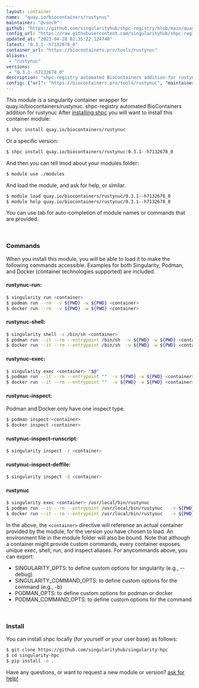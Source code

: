 ```yaml
---
layout: container
name:  "quay.io/biocontainers/rustynuc"
maintainer: "@vsoch"
github: "https://github.com/singularityhub/shpc-registry/blob/main/quay.io/biocontainers/rustynuc/container.yaml"
config_url: "https://raw.githubusercontent.com/singularityhub/shpc-registry/main/quay.io/biocontainers/rustynuc/container.yaml"
updated_at: "2023-04-28 02:35:22.124740"
latest: "0.3.1--h7132678_0"
container_url: "https://biocontainers.pro/tools/rustynuc"
aliases:
 - "rustynuc"
versions:
 - "0.3.1--h7132678_0"
description: "shpc-registry automated BioContainers addition for rustynuc"
config: {"url": "https://biocontainers.pro/tools/rustynuc", "maintainer": "@vsoch", "description": "shpc-registry automated BioContainers addition for rustynuc", "latest": {"0.3.1--h7132678_0": "sha256:d3f73cb0fc0d06af1d1629af56019bd83770a7483d879e66457dcbf253b2a8fe"}, "tags": {"0.3.1--h7132678_0": "sha256:d3f73cb0fc0d06af1d1629af56019bd83770a7483d879e66457dcbf253b2a8fe"}, "docker": "quay.io/biocontainers/rustynuc", "aliases": {"rustynuc": "/usr/local/bin/rustynuc"}}
---
```


This module is a singularity container wrapper for quay.io/biocontainers/rustynuc.
shpc-registry automated BioContainers addition for rustynuc
After [installing shpc](#install) you will want to install this container module:


```bash
$ shpc install quay.io/biocontainers/rustynuc
```

Or a specific version:

```bash
$ shpc install quay.io/biocontainers/rustynuc:0.3.1--h7132678_0
```

And then you can tell lmod about your modules folder:

```bash
$ module use ./modules
```

And load the module, and ask for help, or similar.

```bash
$ module load quay.io/biocontainers/rustynuc/0.3.1--h7132678_0
$ module help quay.io/biocontainers/rustynuc/0.3.1--h7132678_0
```

You can use tab for auto-completion of module names or commands that are provided.

<br>

### Commands

When you install this module, you will be able to load it to make the following commands accessible.
Examples for both Singularity, Podman, and Docker (container technologies supported) are included.

#### rustynuc-run:

```bash
$ singularity run <container>
$ podman run --rm  -v ${PWD} -w ${PWD} <container>
$ docker run --rm  -v ${PWD} -w ${PWD} <container>
```

#### rustynuc-shell:

```bash
$ singularity shell -s /bin/sh <container>
$ podman run --it --rm --entrypoint /bin/sh  -v ${PWD} -w ${PWD} <container>
$ docker run --it --rm --entrypoint /bin/sh  -v ${PWD} -w ${PWD} <container>
```

#### rustynuc-exec:

```bash
$ singularity exec <container> "$@"
$ podman run --it --rm --entrypoint ""  -v ${PWD} -w ${PWD} <container> "$@"
$ docker run --it --rm --entrypoint ""  -v ${PWD} -w ${PWD} <container> "$@"
```

#### rustynuc-inspect:

Podman and Docker only have one inspect type.

```bash
$ podman inspect <container>
$ docker inspect <container>
```

#### rustynuc-inspect-runscript:

```bash
$ singularity inspect -r <container>
```

#### rustynuc-inspect-deffile:

```bash
$ singularity inspect -d <container>
```


#### rustynuc

```bash
$ singularity exec <container> /usr/local/bin/rustynuc
$ podman run --it --rm --entrypoint /usr/local/bin/rustynuc   -v ${PWD} -w ${PWD} <container> -c " $@"
$ docker run --it --rm --entrypoint /usr/local/bin/rustynuc   -v ${PWD} -w ${PWD} <container> -c " $@"
```



In the above, the `<container>` directive will reference an actual container provided
by the module, for the version you have chosen to load. An environment file in the
module folder will also be bound. Note that although a container
might provide custom commands, every container exposes unique exec, shell, run, and
inspect aliases. For anycommands above, you can export:

 - SINGULARITY_OPTS: to define custom options for singularity (e.g., --debug)
 - SINGULARITY_COMMAND_OPTS: to define custom options for the command (e.g., -b)
 - PODMAN_OPTS: to define custom options for podman or docker
 - PODMAN_COMMAND_OPTS: to define custom options for the command

<br>

### Install

You can install shpc locally (for yourself or your user base) as follows:

```bash
$ git clone https://github.com/singularityhub/singularity-hpc
$ cd singularity-hpc
$ pip install -e .
```

Have any questions, or want to request a new module or version? [ask for help!](https://github.com/singularityhub/singularity-hpc/issues)